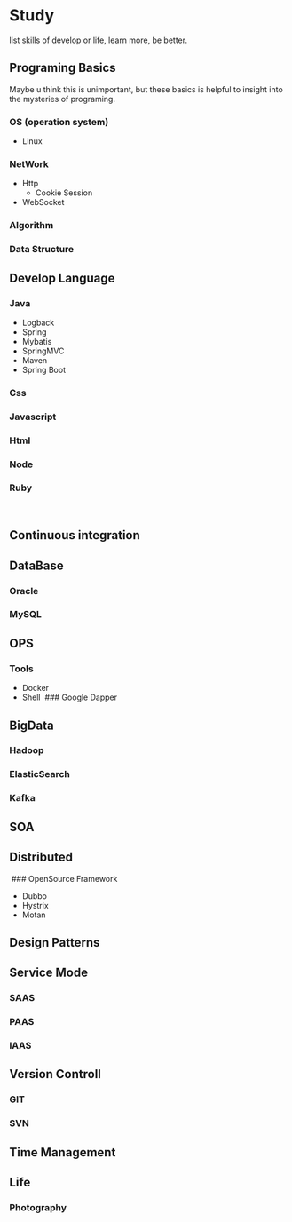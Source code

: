 # Study
list skills of develop or life, learn more, be better.

## Programing Basics
  Maybe u think this is unimportant, but these basics is helpful to insight into the mysteries of programing.

  ### OS (operation system)
  - Linux
  ### NetWork
  - Http
    - Cookie Session
  - WebSocket
  ### Algorithm

  ### Data Structure

## Develop Language
  ### Java
  - Logback
  - Spring
  - Mybatis
  - SpringMVC
  - Maven
  - Spring Boot
    
  ### Css
  
  ### Javascript
  
  ### Html
  
  ### Node
   
  ### Ruby
  
## Continuous integration
## DataBase
  ### Oracle
  ### MySQL
  

## OPS
  ### Tools
  - Docker
  - Shell
  ### Google Dapper

## BigData
  ### Hadoop
  ### ElasticSearch
  ### Kafka
  
## SOA

 
## Distributed
  ### OpenSource Framework
  - Dubbo
  - Hystrix
  - Motan

## Design Patterns

## Service Mode
  ### SAAS
  ### PAAS
  ### IAAS
  
## Version Controll
  ### GIT
  ### SVN
  
## Time Management

## Life
  ### Photography
  
